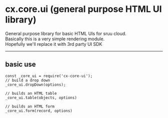 # cx.core.ui (general purpose HTML UI library)
General purpose library for basic HTML UIs for sruu cloud.
<br />
Basically this is a very simple rendering module.
<br />
Hopefully we'll replace it with 3rd party UI SDK

---

## basic use
```
const _core_ui = require('cx-core-ui');
// build a drop down
_core_ui.dropDown(options);

// builds an HTML table
_core_ui.table(objects, options)

// builds an HTML form
_core_ui.form(record, options)

```
